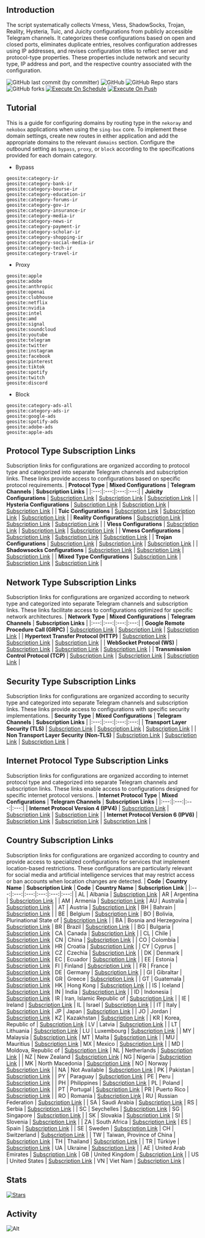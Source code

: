## Introduction
The script systematically collects Vmess, Vless, ShadowSocks, Trojan, Reality, Hysteria, Tuic, and Juicity configurations from publicly accessible Telegram channels. It categorizes these configurations based on open and closed ports, eliminates duplicate entries, resolves configuration addresses using IP addresses, and revises configuration titles to reflect server and protocol-type properties. These properties include network and security type, IP address and port, and the respective country associated with the configuration.

![GitHub last commit (by committer)](https://img.shields.io/github/last-commit/soroushmirzaei/telegram-configs-collector?label=Last%20Commit&color=%2338914b)
![GitHub](https://img.shields.io/github/license/soroushmirzaei/telegram-configs-collector?label=License&color=yellow)
![GitHub Repo stars](https://img.shields.io/github/stars/soroushmirzaei/telegram-configs-collector?label=Stars&color=red&style=flat)
![GitHub forks](https://img.shields.io/github/forks/soroushmirzaei/telegram-configs-collector?label=Forks&color=blue&style=flat)
[![Execute On Schedule](https://github.com/soroushmirzaei/telegram-configs-collector/actions/workflows/schedule.yml/badge.svg)](https://github.com/soroushmirzaei/telegram-configs-collector/actions/workflows/schedule.yml)
[![Execute On Push](https://github.com/soroushmirzaei/telegram-configs-collector/actions/workflows/push.yml/badge.svg)](https://github.com/soroushmirzaei/telegram-configs-collector/actions/workflows/push.yml)

## Tutorial
This is a guide for configuring domains by routing type in the `nekoray` and `nekobox` applications when using the `sing-box` core. To implement these domain settings, create new routes in either application and add the appropriate domains to the relevant `domains` section. Configure the outbound setting as `bypass`, `proxy`, or `block` according to the specifications provided for each domain category.

- Bypass
```
geosite:category-ir
geosite:category-bank-ir
geosite:category-bourse-ir
geosite:category-education-ir
geosite:category-forums-ir
geosite:category-gov-ir
geosite:category-insurance-ir
geosite:category-media-ir
geosite:category-news-ir
geosite:category-payment-ir
geosite:category-scholar-ir
geosite:category-shopping-ir
geosite:category-social-media-ir
geosite:category-tech-ir
geosite:category-travel-ir
```

- Proxy
```
geosite:apple
geosite:adobe
geosite:anthropic
geosite:openai
geosite:clubhouse
geosite:netflix
geosite:nvidia
geosite:intel
geosite:amd
geosite:signal
geosite:soundcloud
geosite:youtube
geosite:telegram
geosite:twitter
geosite:instagram
geosite:facebook
geosite:pinterest
geosite:tiktok
geosite:spotify
geosite:twitch
geosite:discord
```

- Block
```
geosite:category-ads-all
geosite:category-ads-ir
geosite:google-ads
geosite:spotify-ads
geosite:adobe-ads
geosite:apple-ads
```

## Protocol Type Subscription Links
Subscription links for configurations are organized according to protocol type and categorized into separate Telegram channels and subscription links. These links provide access to configurations based on specific protocol requirements.
| **Protocol Type** | **Mixed Configurations** | **Telegram Channels** | **Subscription Links** |
|:---:|:---:|:---:|:---:|
| **Juicity Configurations** | [Subscription Link](https://raw.githubusercontent.com/soroushmirzaei/telegram-configs-collector/main/protocols/juicity) | [Subscription Link](https://raw.githubusercontent.com/soroushmirzaei/telegram-configs-collector/main/channels/protocols/juicity) | [Subscription Link](https://raw.githubusercontent.com/soroushmirzaei/telegram-configs-collector/main/subscribe/protocols/juicity) |
| **Hysteria Configurations** | [Subscription Link](https://raw.githubusercontent.com/soroushmirzaei/telegram-configs-collector/main/protocols/hysteria) | [Subscription Link](https://raw.githubusercontent.com/soroushmirzaei/telegram-configs-collector/main/channels/protocols/hysteria) | [Subscription Link](https://raw.githubusercontent.com/soroushmirzaei/telegram-configs-collector/main/subscribe/protocols/hysteria) |
| **Tuic Configurations** | [Subscription Link](https://raw.githubusercontent.com/soroushmirzaei/telegram-configs-collector/main/protocols/tuic) | [Subscription Link](https://raw.githubusercontent.com/soroushmirzaei/telegram-configs-collector/main/channels/protocols/tuic) | [Subscription Link](https://raw.githubusercontent.com/soroushmirzaei/telegram-configs-collector/main/subscribe/protocols/tuic) |
| **Reality Configurations** | [Subscription Link](https://raw.githubusercontent.com/soroushmirzaei/telegram-configs-collector/main/protocols/reality) | [Subscription Link](https://raw.githubusercontent.com/soroushmirzaei/telegram-configs-collector/main/channels/protocols/reality) | [Subscription Link](https://raw.githubusercontent.com/soroushmirzaei/telegram-configs-collector/main/subscribe/protocols/reality) |
| **Vless Configurations** | [Subscription Link](https://raw.githubusercontent.com/soroushmirzaei/telegram-configs-collector/main/protocols/vless) | [Subscription Link](https://raw.githubusercontent.com/soroushmirzaei/telegram-configs-collector/main/channels/protocols/vless) | [Subscription Link](https://raw.githubusercontent.com/soroushmirzaei/telegram-configs-collector/main/subscribe/protocols/vless) |
| **Vmess Configurations** | [Subscription Link](https://raw.githubusercontent.com/soroushmirzaei/telegram-configs-collector/main/protocols/vmess) | [Subscription Link](https://raw.githubusercontent.com/soroushmirzaei/telegram-configs-collector/main/channels/protocols/vmess) | [Subscription Link](https://raw.githubusercontent.com/soroushmirzaei/telegram-configs-collector/main/subscribe/protocols/vmess) |
| **Trojan Configurations** | [Subscription Link](https://raw.githubusercontent.com/soroushmirzaei/telegram-configs-collector/main/protocols/trojan) | [Subscription Link](https://raw.githubusercontent.com/soroushmirzaei/telegram-configs-collector/main/channels/protocols/trojan) | [Subscription Link](https://raw.githubusercontent.com/soroushmirzaei/telegram-configs-collector/main/subscribe/protocols/trojan) |
| **Shadowsocks Configurations** | [Subscription Link](https://raw.githubusercontent.com/soroushmirzaei/telegram-configs-collector/main/protocols/shadowsocks) | [Subscription Link](https://raw.githubusercontent.com/soroushmirzaei/telegram-configs-collector/main/channels/protocols/shadowsocks) | [Subscription Link](https://raw.githubusercontent.com/soroushmirzaei/telegram-configs-collector/main/subscribe/protocols/shadowsocks) |
| **Mixed Type Configurations** | [Subscription Link](https://raw.githubusercontent.com/soroushmirzaei/telegram-configs-collector/main/splitted/mixed) | [Subscription Link](https://raw.githubusercontent.com/soroushmirzaei/telegram-configs-collector/main/splitted/channels) | [Subscription Link](https://raw.githubusercontent.com/soroushmirzaei/telegram-configs-collector/main/splitted/subscribe) |

## Network Type Subscription Links
Subscription links for configurations are organized according to network type and categorized into separate Telegram channels and subscription links. These links facilitate access to configurations optimized for specific network architectures.
| **Network Type** | **Mixed Configurations** | **Telegram Channels** | **Subscription Links** |
|:---:|:---:|:---:|:---:|
| **Google Remote Procedure Call (GRPC)** | [Subscription Link](https://raw.githubusercontent.com/soroushmirzaei/telegram-configs-collector/main/networks/grpc) | [Subscription Link](https://raw.githubusercontent.com/soroushmirzaei/telegram-configs-collector/main/channels/networks/grpc) | [Subscription Link](https://raw.githubusercontent.com/soroushmirzaei/telegram-configs-collector/main/subscribe/networks/grpc) |
| **Hypertext Transfer Protocol (HTTP)** | [Subscription Link](https://raw.githubusercontent.com/soroushmirzaei/telegram-configs-collector/main/networks/http) | [Subscription Link](https://raw.githubusercontent.com/soroushmirzaei/telegram-configs-collector/main/channels/networks/http) | [Subscription Link](https://raw.githubusercontent.com/soroushmirzaei/telegram-configs-collector/main/subscribe/networks/http) |
| **WebSocket Protocol (WS)** | [Subscription Link](https://raw.githubusercontent.com/soroushmirzaei/telegram-configs-collector/main/networks/ws) | [Subscription Link](https://raw.githubusercontent.com/soroushmirzaei/telegram-configs-collector/main/channels/networks/ws) | [Subscription Link](https://raw.githubusercontent.com/soroushmirzaei/telegram-configs-collector/main/subscribe/networks/ws) |
 | **Transmission Control Protocol (TCP)** | [Subscription Link](https://raw.githubusercontent.com/soroushmirzaei/telegram-configs-collector/main/networks/tcp) | [Subscription Link](https://raw.githubusercontent.com/soroushmirzaei/telegram-configs-collector/main/channels/networks/tcp) | [Subscription Link](https://raw.githubusercontent.com/soroushmirzaei/telegram-configs-collector/main/subscribe/networks/tcp) |

## Security Type Subscription Links
Subscription links for configurations are organized according to security type and categorized into separate Telegram channels and subscription links. These links provide access to configurations with specific security implementations.
| **Security Type** | **Mixed Configurations** | **Telegram Channels** | **Subscription Links** |
|:---:|:---:|:---:|:---:|
| **Transport Layer Security (TLS)** | [Subscription Link](https://raw.githubusercontent.com/soroushmirzaei/telegram-configs-collector/main/security/tls) | [Subscription Link](https://raw.githubusercontent.com/soroushmirzaei/telegram-configs-collector/main/channels/security/tls) | [Subscription Link](https://raw.githubusercontent.com/soroushmirzaei/telegram-configs-collector/main/subscribe/security/tls) |
| **Non Transport Layer Security (Non-TLS)** | [Subscription Link](https://raw.githubusercontent.com/soroushmirzaei/telegram-configs-collector/main/security/non-tls) | [Subscription Link](https://raw.githubusercontent.com/soroushmirzaei/telegram-configs-collector/main/channels/security/non-tls) | [Subscription Link](https://raw.githubusercontent.com/soroushmirzaei/telegram-configs-collector/main/subscribe/security/non-tls) |

## Internet Protocol Type Subscription Links
Subscription links for configurations are organized according to internet protocol type and categorized into separate Telegram channels and subscription links. These links enable access to configurations designed for specific internet protocol versions.
| **Internet Protocol Type** | **Mixed Configurations** | **Telegram Channels** | **Subscription Links** |
|:---:|:---:|:---:|:---:|
| **Internet Protocol Version 4 (IPV4)** | [Subscription Link](https://raw.githubusercontent.com/soroushmirzaei/telegram-configs-collector/main/layers/ipv4) | [Subscription Link](https://raw.githubusercontent.com/soroushmirzaei/telegram-configs-collector/main/channels/layers/ipv4) | [Subscription Link](https://raw.githubusercontent.com/soroushmirzaei/telegram-configs-collector/main/subscribe/layers/ipv4) |
| **Internet Protocol Version 6 (IPV6)** | [Subscription Link](https://raw.githubusercontent.com/soroushmirzaei/telegram-configs-collector/main/layers/ipv6) | [Subscription Link](https://raw.githubusercontent.com/soroushmirzaei/telegram-configs-collector/main/channels/layers/ipv6) | [Subscription Link](https://raw.githubusercontent.com/soroushmirzaei/telegram-configs-collector/main/subscribe/layers/ipv6) |

## Country Subscription Links
Subscription links for configurations are organized according to country and provide access to specialized configurations for services that implement location-based restrictions. These configurations are particularly relevant for social media and artificial intelligence services that may restrict access or ban accounts when location changes are detected.
| **Code** | **Country Name** | **Subscription Link** | **Code** | **Country Name** | **Subscription Link** |
|:---:|:---:|:---:|:---:|:---:|:---:|
| AL | Albania | [Subscription Link](https://raw.githubusercontent.com/soroushmirzaei/telegram-configs-collector/main/countries/al/mixed) | AR | Argentina | [Subscription Link](https://raw.githubusercontent.com/soroushmirzaei/telegram-configs-collector/main/countries/ar/mixed) |
| AM | Armenia | [Subscription Link](https://raw.githubusercontent.com/soroushmirzaei/telegram-configs-collector/main/countries/am/mixed) | AU | Australia | [Subscription Link](https://raw.githubusercontent.com/soroushmirzaei/telegram-configs-collector/main/countries/au/mixed) |
| AT | Austria | [Subscription Link](https://raw.githubusercontent.com/soroushmirzaei/telegram-configs-collector/main/countries/at/mixed) | BH | Bahrain | [Subscription Link](https://raw.githubusercontent.com/soroushmirzaei/telegram-configs-collector/main/countries/bh/mixed) |
| BE | Belgium | [Subscription Link](https://raw.githubusercontent.com/soroushmirzaei/telegram-configs-collector/main/countries/be/mixed) | BO | Bolivia, Plurinational State of | [Subscription Link](https://raw.githubusercontent.com/soroushmirzaei/telegram-configs-collector/main/countries/bo/mixed) |
| BA | Bosnia and Herzegovina | [Subscription Link](https://raw.githubusercontent.com/soroushmirzaei/telegram-configs-collector/main/countries/ba/mixed) | BR | Brazil | [Subscription Link](https://raw.githubusercontent.com/soroushmirzaei/telegram-configs-collector/main/countries/br/mixed) |
| BG | Bulgaria | [Subscription Link](https://raw.githubusercontent.com/soroushmirzaei/telegram-configs-collector/main/countries/bg/mixed) | CA | Canada | [Subscription Link](https://raw.githubusercontent.com/soroushmirzaei/telegram-configs-collector/main/countries/ca/mixed) |
| CL | Chile | [Subscription Link](https://raw.githubusercontent.com/soroushmirzaei/telegram-configs-collector/main/countries/cl/mixed) | CN | China | [Subscription Link](https://raw.githubusercontent.com/soroushmirzaei/telegram-configs-collector/main/countries/cn/mixed) |
| CO | Colombia | [Subscription Link](https://raw.githubusercontent.com/soroushmirzaei/telegram-configs-collector/main/countries/co/mixed) | HR | Croatia | [Subscription Link](https://raw.githubusercontent.com/soroushmirzaei/telegram-configs-collector/main/countries/hr/mixed) |
| CY | Cyprus | [Subscription Link](https://raw.githubusercontent.com/soroushmirzaei/telegram-configs-collector/main/countries/cy/mixed) | CZ | Czechia | [Subscription Link](https://raw.githubusercontent.com/soroushmirzaei/telegram-configs-collector/main/countries/cz/mixed) |
| DK | Denmark | [Subscription Link](https://raw.githubusercontent.com/soroushmirzaei/telegram-configs-collector/main/countries/dk/mixed) | EC | Ecuador | [Subscription Link](https://raw.githubusercontent.com/soroushmirzaei/telegram-configs-collector/main/countries/ec/mixed) |
| EE | Estonia | [Subscription Link](https://raw.githubusercontent.com/soroushmirzaei/telegram-configs-collector/main/countries/ee/mixed) | FI | Finland | [Subscription Link](https://raw.githubusercontent.com/soroushmirzaei/telegram-configs-collector/main/countries/fi/mixed) |
| FR | France | [Subscription Link](https://raw.githubusercontent.com/soroushmirzaei/telegram-configs-collector/main/countries/fr/mixed) | DE | Germany | [Subscription Link](https://raw.githubusercontent.com/soroushmirzaei/telegram-configs-collector/main/countries/de/mixed) |
| GI | Gibraltar | [Subscription Link](https://raw.githubusercontent.com/soroushmirzaei/telegram-configs-collector/main/countries/gi/mixed) | GR | Greece | [Subscription Link](https://raw.githubusercontent.com/soroushmirzaei/telegram-configs-collector/main/countries/gr/mixed) |
| GT | Guatemala | [Subscription Link](https://raw.githubusercontent.com/soroushmirzaei/telegram-configs-collector/main/countries/gt/mixed) | HK | Hong Kong | [Subscription Link](https://raw.githubusercontent.com/soroushmirzaei/telegram-configs-collector/main/countries/hk/mixed) |
| IS | Iceland | [Subscription Link](https://raw.githubusercontent.com/soroushmirzaei/telegram-configs-collector/main/countries/is/mixed) | IN | India | [Subscription Link](https://raw.githubusercontent.com/soroushmirzaei/telegram-configs-collector/main/countries/in/mixed) |
| ID | Indonesia | [Subscription Link](https://raw.githubusercontent.com/soroushmirzaei/telegram-configs-collector/main/countries/id/mixed) | IR | Iran, Islamic Republic of | [Subscription Link](https://raw.githubusercontent.com/soroushmirzaei/telegram-configs-collector/main/countries/ir/mixed) |
| IE | Ireland | [Subscription Link](https://raw.githubusercontent.com/soroushmirzaei/telegram-configs-collector/main/countries/ie/mixed) | IL | Israel | [Subscription Link](https://raw.githubusercontent.com/soroushmirzaei/telegram-configs-collector/main/countries/il/mixed) |
| IT | Italy | [Subscription Link](https://raw.githubusercontent.com/soroushmirzaei/telegram-configs-collector/main/countries/it/mixed) | JP | Japan | [Subscription Link](https://raw.githubusercontent.com/soroushmirzaei/telegram-configs-collector/main/countries/jp/mixed) |
| JO | Jordan | [Subscription Link](https://raw.githubusercontent.com/soroushmirzaei/telegram-configs-collector/main/countries/jo/mixed) | KZ | Kazakhstan | [Subscription Link](https://raw.githubusercontent.com/soroushmirzaei/telegram-configs-collector/main/countries/kz/mixed) |
| KR | Korea, Republic of | [Subscription Link](https://raw.githubusercontent.com/soroushmirzaei/telegram-configs-collector/main/countries/kr/mixed) | LV | Latvia | [Subscription Link](https://raw.githubusercontent.com/soroushmirzaei/telegram-configs-collector/main/countries/lv/mixed) |
| LT | Lithuania | [Subscription Link](https://raw.githubusercontent.com/soroushmirzaei/telegram-configs-collector/main/countries/lt/mixed) | LU | Luxembourg | [Subscription Link](https://raw.githubusercontent.com/soroushmirzaei/telegram-configs-collector/main/countries/lu/mixed) |
| MY | Malaysia | [Subscription Link](https://raw.githubusercontent.com/soroushmirzaei/telegram-configs-collector/main/countries/my/mixed) | MT | Malta | [Subscription Link](https://raw.githubusercontent.com/soroushmirzaei/telegram-configs-collector/main/countries/mt/mixed) |
| MU | Mauritius | [Subscription Link](https://raw.githubusercontent.com/soroushmirzaei/telegram-configs-collector/main/countries/mu/mixed) | MX | Mexico | [Subscription Link](https://raw.githubusercontent.com/soroushmirzaei/telegram-configs-collector/main/countries/mx/mixed) |
| MD | Moldova, Republic of | [Subscription Link](https://raw.githubusercontent.com/soroushmirzaei/telegram-configs-collector/main/countries/md/mixed) | NL | Netherlands | [Subscription Link](https://raw.githubusercontent.com/soroushmirzaei/telegram-configs-collector/main/countries/nl/mixed) |
| NZ | New Zealand | [Subscription Link](https://raw.githubusercontent.com/soroushmirzaei/telegram-configs-collector/main/countries/nz/mixed) | NG | Nigeria | [Subscription Link](https://raw.githubusercontent.com/soroushmirzaei/telegram-configs-collector/main/countries/ng/mixed) |
| MK | North Macedonia | [Subscription Link](https://raw.githubusercontent.com/soroushmirzaei/telegram-configs-collector/main/countries/mk/mixed) | NO | Norway | [Subscription Link](https://raw.githubusercontent.com/soroushmirzaei/telegram-configs-collector/main/countries/no/mixed) |
| NA | Not Available | [Subscription Link](https://raw.githubusercontent.com/soroushmirzaei/telegram-configs-collector/main/countries/na/mixed) | PK | Pakistan | [Subscription Link](https://raw.githubusercontent.com/soroushmirzaei/telegram-configs-collector/main/countries/pk/mixed) |
| PY | Paraguay | [Subscription Link](https://raw.githubusercontent.com/soroushmirzaei/telegram-configs-collector/main/countries/py/mixed) | PE | Peru | [Subscription Link](https://raw.githubusercontent.com/soroushmirzaei/telegram-configs-collector/main/countries/pe/mixed) |
| PH | Philippines | [Subscription Link](https://raw.githubusercontent.com/soroushmirzaei/telegram-configs-collector/main/countries/ph/mixed) | PL | Poland | [Subscription Link](https://raw.githubusercontent.com/soroushmirzaei/telegram-configs-collector/main/countries/pl/mixed) |
| PT | Portugal | [Subscription Link](https://raw.githubusercontent.com/soroushmirzaei/telegram-configs-collector/main/countries/pt/mixed) | PR | Puerto Rico | [Subscription Link](https://raw.githubusercontent.com/soroushmirzaei/telegram-configs-collector/main/countries/pr/mixed) |
| RO | Romania | [Subscription Link](https://raw.githubusercontent.com/soroushmirzaei/telegram-configs-collector/main/countries/ro/mixed) | RU | Russian Federation | [Subscription Link](https://raw.githubusercontent.com/soroushmirzaei/telegram-configs-collector/main/countries/ru/mixed) |
| SA | Saudi Arabia | [Subscription Link](https://raw.githubusercontent.com/soroushmirzaei/telegram-configs-collector/main/countries/sa/mixed) | RS | Serbia | [Subscription Link](https://raw.githubusercontent.com/soroushmirzaei/telegram-configs-collector/main/countries/rs/mixed) |
| SC | Seychelles | [Subscription Link](https://raw.githubusercontent.com/soroushmirzaei/telegram-configs-collector/main/countries/sc/mixed) | SG | Singapore | [Subscription Link](https://raw.githubusercontent.com/soroushmirzaei/telegram-configs-collector/main/countries/sg/mixed) |
| SK | Slovakia | [Subscription Link](https://raw.githubusercontent.com/soroushmirzaei/telegram-configs-collector/main/countries/sk/mixed) | SI | Slovenia | [Subscription Link](https://raw.githubusercontent.com/soroushmirzaei/telegram-configs-collector/main/countries/si/mixed) |
| ZA | South Africa | [Subscription Link](https://raw.githubusercontent.com/soroushmirzaei/telegram-configs-collector/main/countries/za/mixed) | ES | Spain | [Subscription Link](https://raw.githubusercontent.com/soroushmirzaei/telegram-configs-collector/main/countries/es/mixed) |
| SE | Sweden | [Subscription Link](https://raw.githubusercontent.com/soroushmirzaei/telegram-configs-collector/main/countries/se/mixed) | CH | Switzerland | [Subscription Link](https://raw.githubusercontent.com/soroushmirzaei/telegram-configs-collector/main/countries/ch/mixed) |
| TW | Taiwan, Province of China | [Subscription Link](https://raw.githubusercontent.com/soroushmirzaei/telegram-configs-collector/main/countries/tw/mixed) | TH | Thailand | [Subscription Link](https://raw.githubusercontent.com/soroushmirzaei/telegram-configs-collector/main/countries/th/mixed) |
| TR | Türkiye | [Subscription Link](https://raw.githubusercontent.com/soroushmirzaei/telegram-configs-collector/main/countries/tr/mixed) | UA | Ukraine | [Subscription Link](https://raw.githubusercontent.com/soroushmirzaei/telegram-configs-collector/main/countries/ua/mixed) |
| AE | United Arab Emirates | [Subscription Link](https://raw.githubusercontent.com/soroushmirzaei/telegram-configs-collector/main/countries/ae/mixed) | GB | United Kingdom | [Subscription Link](https://raw.githubusercontent.com/soroushmirzaei/telegram-configs-collector/main/countries/gb/mixed) |
| US | United States | [Subscription Link](https://raw.githubusercontent.com/soroushmirzaei/telegram-configs-collector/main/countries/us/mixed) | VN | Viet Nam | [Subscription Link](https://raw.githubusercontent.com/soroushmirzaei/telegram-configs-collector/main/countries/vn/mixed) |
## Stats
[![Stars](https://starchart.cc/soroushmirzaei/telegram-configs-collector.svg?variant=adaptive)](https://starchart.cc/soroushmirzaei/telegram-configs-collector)
## Activity
![Alt](https://repobeats.axiom.co/api/embed/6e88aa7d66986824532760b5b14120a22c8ca813.svg "Repobeats analytics image")